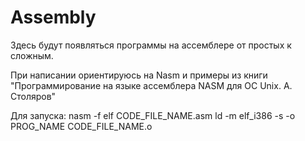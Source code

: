 # Assembly
  

Здесь будут появляться программы на ассемблере от простых к сложным.

При написании ориентируюсь на Nasm и примеры из книги "Программирование на языке ассемблера NASM для ОС Unix. А. Столяров"

Для запуска: nasm -f elf CODE_FILE_NAME.asm ld -m elf_i386 -s -o PROG_NAME CODE_FILE_NAME.o

